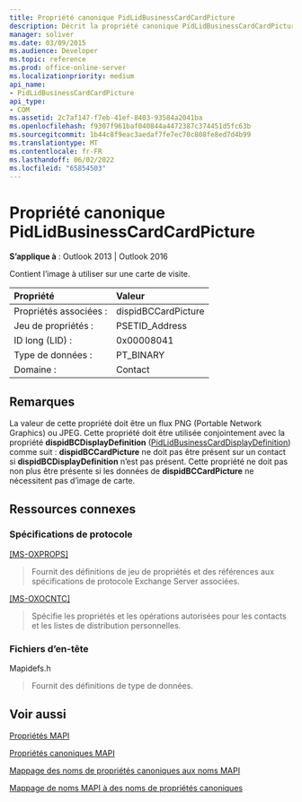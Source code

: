 ```yaml
---
title: Propriété canonique PidLidBusinessCardCardPicture
description: Décrit la propriété canonique PidLidBusinessCardCardPicture, qui contient l’image à utiliser sur une carte de visite.
manager: soliver
ms.date: 03/09/2015
ms.audience: Developer
ms.topic: reference
ms.prod: office-online-server
ms.localizationpriority: medium
api_name:
- PidLidBusinessCardCardPicture
api_type:
- COM
ms.assetid: 2c7af147-f7eb-41ef-8403-93584a2041ba
ms.openlocfilehash: f9307f961baf040844a4472387c374451d5fc63b
ms.sourcegitcommit: 1b44c8f9eac3aedaf7fe7ec70c808fe8ed7d4b99
ms.translationtype: MT
ms.contentlocale: fr-FR
ms.lasthandoff: 06/02/2022
ms.locfileid: "65854503"
---
```

# <a name="pidlidbusinesscardcardpicture-canonical-property"></a>Propriété canonique PidLidBusinessCardCardPicture

  
  
**S’applique à** : Outlook 2013 | Outlook 2016 
  
Contient l’image à utiliser sur une carte de visite.
  
|Propriété |Valeur |
|:-----|:-----|
|Propriétés associées :  <br/> |dispidBCCardPicture  <br/> |
|Jeu de propriétés :  <br/> |PSETID_Address  <br/> |
|ID long (LID) :  <br/> |0x00008041  <br/> |
|Type de données :  <br/> |PT_BINARY  <br/> |
|Domaine :  <br/> |Contact  <br/> |
   
## <a name="remarks"></a>Remarques

La valeur de cette propriété doit être un flux PNG (Portable Network Graphics) ou JPEG. Cette propriété doit être utilisée conjointement avec la propriété **dispidBCDisplayDefinition** ([PidLidBusinessCardDisplayDefinition](pidlidbusinesscarddisplaydefinition-canonical-property.md)) comme suit : **dispidBCCardPicture** ne doit pas être présent sur un contact si **dispidBCDisplayDefinition** n’est pas présent. Cette propriété ne doit pas non plus être présente si les données de **dispidBCCardPicture** ne nécessitent pas d’image de carte. 
  
## <a name="related-resources"></a>Ressources connexes

### <a name="protocol-specifications"></a>Spécifications de protocole

[[MS-OXPROPS]](https://msdn.microsoft.com/library/f6ab1613-aefe-447d-a49c-18217230b148%28Office.15%29.aspx)
  
> Fournit des définitions de jeu de propriétés et des références aux spécifications de protocole Exchange Server associées.
    
[[MS-OXOCNTC]](https://msdn.microsoft.com/library/9b636532-9150-4836-9635-9c9b756c9ccf%28Office.15%29.aspx)
  
> Spécifie les propriétés et les opérations autorisées pour les contacts et les listes de distribution personnelles.
    
### <a name="header-files"></a>Fichiers d’en-tête

Mapidefs.h
  
> Fournit des définitions de type de données.
    
## <a name="see-also"></a>Voir aussi



[Propriétés MAPI](mapi-properties.md)
  
[Propriétés canoniques MAPI](mapi-canonical-properties.md)
  
[Mappage des noms de propriétés canoniques aux noms MAPI](mapping-canonical-property-names-to-mapi-names.md)
  
[Mappage de noms MAPI à des noms de propriétés canoniques](mapping-mapi-names-to-canonical-property-names.md)

